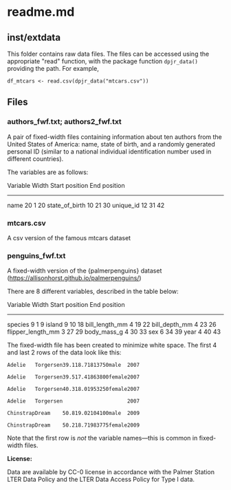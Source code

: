# readme.md

## inst/extdata

This folder contains raw data files. The files can be accessed using the appropriate "read" function, with the package function `dpjr_data()` providing the path. For example, 

```
df_mtcars <- read.csv(dpjr_data("mtcars.csv"))
```

## Files

### authors_fwf.txt; authors2_fwf.txt

A pair of fixed-width files containing information about ten authors from the United States of America: name, state of birth, and a randomly generated personal ID (similar to a national individual identification number used in different countries).

The variables are as follows:

Variable           Width   Start position   End position
--------           -----   --------------   ------------
name               20      1                20
state_of_birth     10      21               30
unique_id          12      31               42


### mtcars.csv

A csv version of the famous mtcars dataset

### penguins_fwf.txt

A fixed-width version of the {palmerpenguins} dataset (https://allisonhorst.github.io/palmerpenguins/)

There are 8 different variables, described in the table below:

Variable           Width   Start position   End position
--------           -----   --------------   ------------
species            9       1                9
island             9       10               18
bill_length_mm     4       19               22
bill_depth_mm      4       23               26
flipper_length_mm  3       27               29
body_mass_g        4       30               33
sex                6       34               39
year               4       40               43




The fixed-width file has been created to minimize white space. The first 4 and last 2 rows of the data look like this:

`Adelie   Torgersen39.118.71813750male  2007`

`Adelie   Torgersen39.517.41863800female2007`

`Adelie   Torgersen40.318.01953250female2007`

`Adelie   Torgersen                     2007`

`ChinstrapDream    50.819.02104100male  2009`

`ChinstrapDream    50.218.71983775female2009`

Note that the first row is _not_ the variable names—this is common in fixed-width files.


**License:**

Data are available by CC-0 license in accordance with the Palmer Station LTER Data Policy and the LTER Data Access Policy for Type I data.

